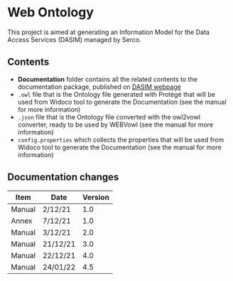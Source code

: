 # Web Ontology
This project is aimed at generating an Information Model for the Data Access Services (DASIM) managed by Serco.<br>

## Contents
* **Documentation** folder contains all the related contents to the documentation package, published on [DASIM webpage](https://imms.onda-dias.eu/InformationModel/Documentation/index-en.html)
* `.owl` file that is the Ontology file generated with Protégé that will be used from Widoco tool to generate the Documentation (see the manual for more information)
* `.json` file that is the Ontology file converted with the owl2vowl converter, ready to be used by WEBVowl (see the manual for more information)
* `config.properties` which collects the properties that will be used from Widoco tool to generate the Documentation (see the manual for more information)


## Documentation changes 
| Item | Date  | Version  |
|---|---|---|
| Manual | 2/12/21  | 1.0 | 
| Annex | 7/12/21  | 1.0  | 
| Manual | 3/12/21  | 2.0 |
| Manual | 21/12/21  | 3.0 |
| Manual | 22/12/21  | 4.0 |
| Manual | 24/01/22  | 4.5 |